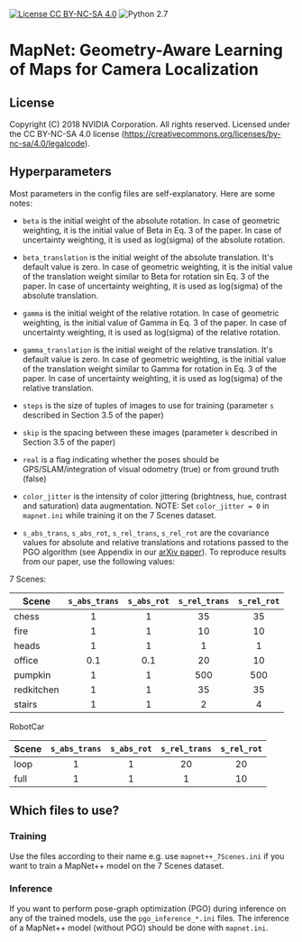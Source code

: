 [![License CC BY-NC-SA 4.0](https://img.shields.io/badge/license-CC4.0-blue.svg)](https://raw.githubusercontent.com/NVIDIA/FastPhotoStyle/master/LICENSE.md)
![Python 2.7](https://img.shields.io/badge/python-2.7-green.svg)
# MapNet: Geometry-Aware Learning of Maps for Camera Localization 

## License

Copyright (C) 2018 NVIDIA Corporation.  All rights reserved.
Licensed under the CC BY-NC-SA 4.0 license (https://creativecommons.org/licenses/by-nc-sa/4.0/legalcode). 


## Hyperparameters
Most parameters in the config files are self-explanatory. Here are some notes:

- `beta` is the initial weight of the absolute rotation. In case of geometric weighting, it is the initial value of Beta in Eq. 3 of the paper. In case of uncertainty weighting, it is used as log(sigma) of the absolute rotation.

- `beta_translation` is the initial weight of the absolute translation. It's default value is zero. In case of geometric weighting, it is the initial value of the translation weight similar to Beta for rotation sin Eq. 3 of the paper. In case of uncertainty weighting, it is used as log(sigma) of the absolute translation.

- `gamma` is the initial weight of the relative rotation. In case of geometric weighting, is the initial value of Gamma in Eq. 3 of the paper. In case of uncertainty weighting, it is used as log(sigma) of the relative rotation. 

- `gamma_translation` is the initial weight of the relative translation. It's default value is zero. In case of geometric weighting, is the initial value of the translation weight similar to Gamma for rotation in Eq. 3 of the paper. In case of uncertainty weighting, it is used as log(sigma) of the relative translation. 

- `steps` is the size of tuples of images to use for training (parameter `s`
described in Section 3.5 of the paper)

- `skip` is the spacing between these images (parameter `k` described in
Section 3.5 of the paper)

- `real` is a flag indicating whether the poses should be GPS/SLAM/integration
of visual odometry (true) or from ground truth (false)

- `color_jitter` is the intensity of color jittering (brightness, hue, contrast and saturation) data augmentation.
NOTE: Set `color_jitter = 0` in `mapnet.ini` while training it on the 7 Scenes dataset. 

- `s_abs_trans`, `s_abs_rot`, `s_rel_trans`, `s_rel_rot` are the covariance
values for absolute and relative translations and rotations passed to the PGO
algorithm (see Appendix in our
[arXiv paper](https://arxiv.org/pdf/1712.03342.pdf)). To reproduce results from
our paper, use the following values:

7 Scenes:

Scene | `s_abs_trans`| `s_abs_rot`| `s_rel_trans`| `s_rel_rot`
---|:---:|:---:|:---:|:---:
chess | 1 | 1 | 35 | 35
fire | 1 | 1 | 10 | 10
heads | 1 | 1 | 1 | 1
office | 0.1 | 0.1 | 20 | 10
pumpkin | 1 | 1 | 500 | 500
redkitchen | 1 | 1 | 35 | 35
stairs | 1 | 1 | 2 | 4

RobotCar

Scene | `s_abs_trans`| `s_abs_rot`| `s_rel_trans`| `s_rel_rot`
---|:---:|:---:|:---:|:---:
loop | 1 | 1 | 20 | 20
full | 1 | 1 | 1 | 10

## Which files to use?
### Training
Use the files according to their name e.g. use `mapnet++_7Scenes.ini` if you
want to train a MapNet++ model on the 7 Scenes dataset.
### Inference
If you want to perform pose-graph optimization (PGO) during inference on any 
of the trained models, use the `pgo_inference_*.ini` files. The inference of a
MapNet++ model (without PGO) should be done with `mapnet.ini`.
